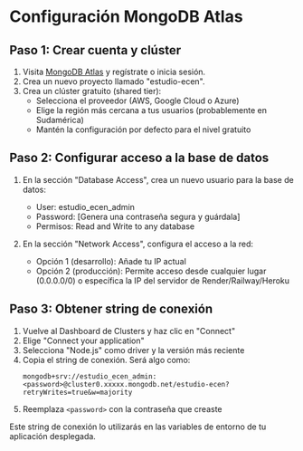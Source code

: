# Configuración MongoDB Atlas

## Paso 1: Crear cuenta y clúster
1. Visita [MongoDB Atlas](https://www.mongodb.com/cloud/atlas) y regístrate o inicia sesión.
2. Crea un nuevo proyecto llamado "estudio-ecen".
3. Crea un clúster gratuito (shared tier):
   - Selecciona el proveedor (AWS, Google Cloud o Azure)
   - Elige la región más cercana a tus usuarios (probablemente en Sudamérica)
   - Mantén la configuración por defecto para el nivel gratuito

## Paso 2: Configurar acceso a la base de datos
1. En la sección "Database Access", crea un nuevo usuario para la base de datos:
   - User: estudio_ecen_admin
   - Password: [Genera una contraseña segura y guárdala]
   - Permisos: Read and Write to any database

2. En la sección "Network Access", configura el acceso a la red:
   - Opción 1 (desarrollo): Añade tu IP actual
   - Opción 2 (producción): Permite acceso desde cualquier lugar (0.0.0.0/0) o específica la IP del servidor de Render/Railway/Heroku

## Paso 3: Obtener string de conexión
1. Vuelve al Dashboard de Clusters y haz clic en "Connect"
2. Elige "Connect your application"
3. Selecciona "Node.js" como driver y la versión más reciente
4. Copia el string de conexión. Será algo como:
   ```
   mongodb+srv://estudio_ecen_admin:<password>@cluster0.xxxxx.mongodb.net/estudio-ecen?retryWrites=true&w=majority
   ```
5. Reemplaza `<password>` con la contraseña que creaste

Este string de conexión lo utilizarás en las variables de entorno de tu aplicación desplegada.